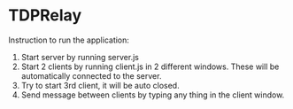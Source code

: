 # TDPRelay

Instruction to run the application:
1. Start server by running server.js
2. Start 2 clients by running client.js in 2 different windows. These will be automatically connected to the server.
3. Try to start 3rd client, it will be auto closed.
4. Send message between clients by typing any thing in the client window.
